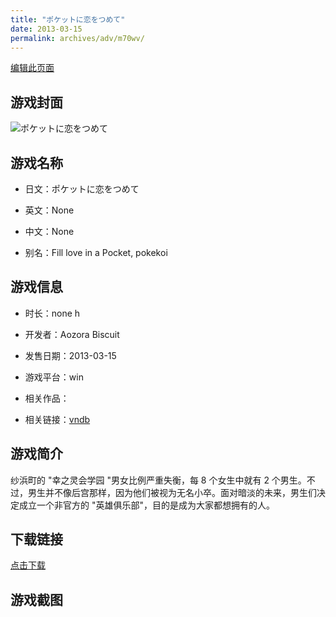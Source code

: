 ```yaml
---
title: "ポケットに恋をつめて"
date: 2013-03-15
permalink: archives/adv/m70wv/
---
```

[编辑此页面](https://github.com/ACG-3/ADV3-source/blob/main/source/_posts/%E3%83%9D%E3%82%B1%E3%83%83%E3%83%88%E3%81%AB%E6%81%8B%E3%82%92%E3%81%A4%E3%82%81%E3%81%A6.md)

## 游戏封面

![ポケットに恋をつめて](https://pan.timero.xyz/d/onedrive/img_lib_001/%E3%83%9D%E3%82%B1%E3%83%83%E3%83%88%E3%81%AB%E6%81%8B%E3%82%92%E3%81%A4%E3%82%81%E3%81%A6_cover.avif)


## 游戏名称

- 日文：ポケットに恋をつめて
- 英文：None
- 中文：None

- 别名：Fill love in a Pocket, pokekoi


## 游戏信息

- 时长：none h
- 开发者：Aozora Biscuit
- 发售日期：2013-03-15
- 游戏平台：win
- 相关作品：

- 相关链接：[vndb](https://vndb.org/v9995)


## 游戏简介

纱浜町的 "幸之灵会学园 "男女比例严重失衡，每 8 个女生中就有 2 个男生。不过，男生并不像后宫那样，因为他们被视为无名小卒。面对暗淡的未来，男生们决定成立一个非官方的 "英雄俱乐部"，目的是成为大家都想拥有的人。




## 下载链接

[点击下载](https://pan.timero.xyz/onedrive/adv_lib_001/%E3%83%9D%E3%82%B1%E3%83%83%E3%83%88%E3%81%AB%E6%81%8B%E3%82%92%E3%81%A4%E3%82%81%E3%81%A6)


## 游戏截图


